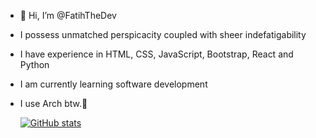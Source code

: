 - 👋 Hi, I’m @FatihTheDev
- I possess unmatched perspicacity coupled with sheer indefatigability
- I have experience in HTML, CSS, JavaScript, Bootstrap, React and Python
- I am currently learning software development

- I use Arch btw.🐧


  [![GitHub stats](https://github-readme-stats.vercel.app/api?username=FatihTheDev&theme=tokyonight)](https://github.com/anuraghazra/github-readme-stats)



